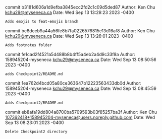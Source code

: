 commit b3181d606a1d9efba3845ecc2fd2c1c09d5ded87
Author: Ken Chu <kchu29@myseneca.ca>
Date:   Wed Sep 13 13:29:23 2023 -0400

    Adds emojis to feat-emojis branch

commit bc8dceb9a44a56fe8b7fa0226576815e13d16af8
Author: Ken Chu <kchu29@myseneca.ca>
Date:   Wed Sep 13 13:26:01 2023 -0400

    Adds footnotes folder

commit fe1cad2f4521a5d488b8b4ff5a4eb2a4d9c33f8a
Author: 158945204-myseneca <kchu29@myseneca.ca>
Date:   Wed Sep 13 08:50:56 2023 -0400

    adds Checkpoint2/README.md

commit 1ea762d4bcd05a80ce363647b12223563433db0d
Author: 158945204-myseneca <kchu29@myseneca.ca>
Date:   Wed Sep 13 08:45:59 2023 -0400

    Adds Checkpoint2/README.md

commit eb8afa19dd804a8700ba5709593b03f85257ba3f
Author: Ken Chu <107362418+158945204-myseneca@users.noreply.github.com>
Date:   Wed Sep 13 08:23:01 2023 -0400

    Delete Checkpoint2 directory
